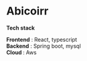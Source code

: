 # Abicoirr

<b> Tech stack </b> <br/>

<b>Frontend</b>  : React, typescript <br/>
<b>Backend</b> :  Spring boot, mysql <br/>
<b> Cloud </b> : Aws
